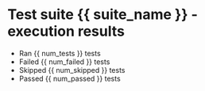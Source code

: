 # Test suite {{ suite_name }} - execution results

- Ran {{ num_tests }} tests
- Failed {{ num_failed }} tests
- Skipped {{ num_skipped }} tests
- Passed {{ num_passed }} tests
